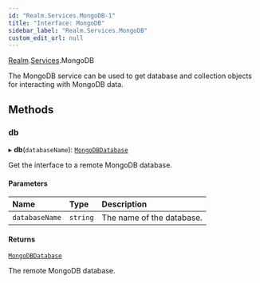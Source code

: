 ```yaml
---
id: "Realm.Services.MongoDB-1"
title: "Interface: MongoDB"
sidebar_label: "Realm.Services.MongoDB"
custom_edit_url: null
---
```


[Realm](../namespaces/Realm).[Services](../namespaces/Realm.Services).MongoDB

The MongoDB service can be used to get database and collection objects for interacting with MongoDB data.

## Methods

### db

▸ **db**(`databaseName`): [`MongoDBDatabase`](Realm.Services.MongoDBDatabase)

Get the interface to a remote MongoDB database.

#### Parameters

| Name | Type | Description |
| :------ | :------ | :------ |
| `databaseName` | `string` | The name of the database. |

#### Returns

[`MongoDBDatabase`](Realm.Services.MongoDBDatabase)

The remote MongoDB database.

